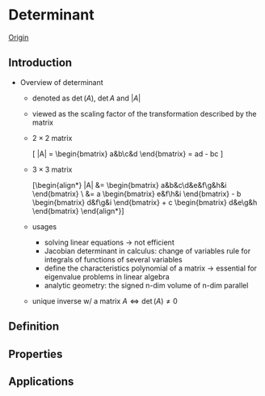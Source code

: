 # Determinant

[Origin](https://en.wikipedia.org/wiki/Determinant)


## Introduction

+ Overview of determinant
  + denoted as $\det(A)$, $\det A$ and $|A|$
  + viewed as the scaling factor of the transformation described by the matrix
  + $2 \times 2$ matrix

    \[ |A| = \begin{bmatrix} a&b\\c&d \end{bmatrix} = ad - bc \]

  + $3 \times 3$ matrix

    \[\begin{align*}
      |A| &= \begin{bmatrix} a&b&c\\d&e&f\\g&h&i \end{bmatrix} \\
      &= a \begin{bmatrix} e&f\\h&i \end{bmatrix} - b \begin{bmatrix} d&f\\g&i \end{bmatrix} + c \begin{bmatrix} d&e\\g&h \end{bmatrix}
    \end{align*}\]

  + usages
    + solving linear equations $\to$ not efficient
    + Jacobian determinant in calculus: change of variables rule for integrals of functions of several variables
    + define the characteristics polynomial of a matrix $\to$ essential for eigenvalue problems in linear algebra
    + analytic geometry: the signed n-dim volume of n-dim parallel
  + unique inverse w/ a matrix $A \iff \det(A) \neq 0$


## Definition



## Properties




## Applications





